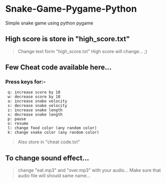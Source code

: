 # Snake-Game-Pygame-Python
Simple snake game using python pygame

## High score is store in "high_score.txt"
> Change text form "high_score.txt" High score will change... ;)

## Few Cheat code available here...
### Press keys for:-
```
 q: increase score by 10
 w: decrease score by 10
 a: increase snake velocity
 s: decrease snake velocity
 z: increase snake length
 x: decrease snake length
 p: pause
 o: resume
 l: change food color (any random color)
 k: change snake color (any random color) 
 ```

> Also store in "cheat code.txt"

## To change sound effect...
> change "eat.mp3" and "over.mp3" with your audio... Make sure that audio file will should same name...
